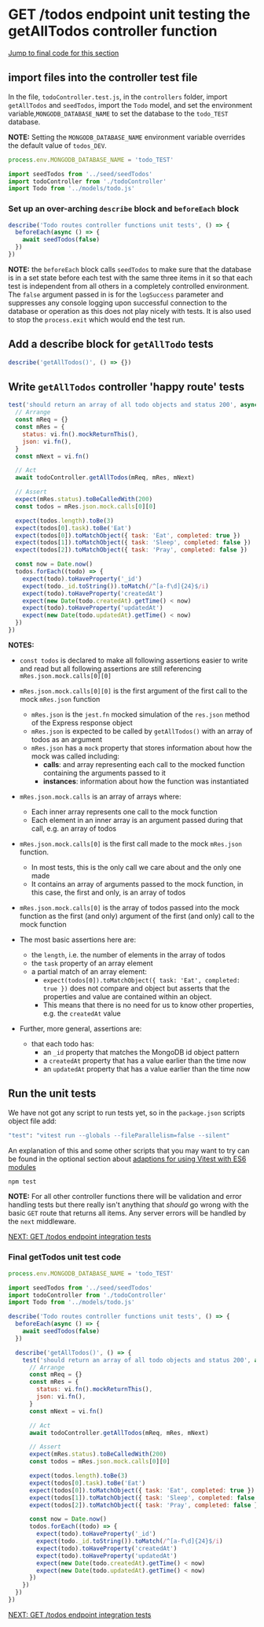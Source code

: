# GET /todos endpoint unit testing the getAllTodos controller function

[Jump to final code for this section](#final-gettodos-unit-test-code)

## import files into the controller test file

In the file, `todoController.test.js`, in the `controllers` folder, import `getAllTodos` and `seedTodos`, import the `Todo` model, and set the environment variable,`MONGODB_DATABASE_NAME` to set the database to the `todo_TEST` database.

**NOTE:** Setting the `MONGODB_DATABASE_NAME` environment variable overrides the default value of `todos_DEV`.

```javascript
process.env.MONGODB_DATABASE_NAME = 'todo_TEST'

import seedTodos from '../seed/seedTodos'
import todoController from './todoController'
import Todo from '../models/todo.js'
```

### Set up an over-arching `describe` block and `beforeEach` block

```javascript
describe('Todo routes controller functions unit tests', () => {
  beforeEach(async () => {
    await seedTodos(false)
  })
})
```

**NOTE:** the `beforeEach` block calls `seedTodos` to make sure that the database is in a set state before each test with the same three items in it so that each test is independent from all others in a completely controlled environment. The `false` argument passed in is for the `logSuccess` parameter and suppresses any console logging upon successful connection to the database or operation as this does not play nicely with tests. It is also used to stop the `process.exit` which would end the test run.

## Add a describe block for `getAllTodo` tests

```javascript
describe('getAllTodos()', () => {})
```

## Write `getAllTodos` controller 'happy route' tests

```javascript
test('should return an array of all todo objects and status 200', async () => {
  // Arrange
  const mReq = {}
  const mRes = {
    status: vi.fn().mockReturnThis(),
    json: vi.fn(),
  }
  const mNext = vi.fn()

  // Act
  await todoController.getAllTodos(mReq, mRes, mNext)

  // Assert
  expect(mRes.status).toBeCalledWith(200)
  const todos = mRes.json.mock.calls[0][0]

  expect(todos.length).toBe(3)
  expect(todos[0].task).toBe('Eat')
  expect(todos[0]).toMatchObject({ task: 'Eat', completed: true })
  expect(todos[1]).toMatchObject({ task: 'Sleep', completed: false })
  expect(todos[2]).toMatchObject({ task: 'Pray', completed: false })

  const now = Date.now()
  todos.forEach((todo) => {
    expect(todo).toHaveProperty('_id')
    expect(todo._id.toString()).toMatch(/^[a-f\d]{24}$/i)
    expect(todo).toHaveProperty('createdAt')
    expect(new Date(todo.createdAt).getTime() < now)
    expect(todo).toHaveProperty('updatedAt')
    expect(new Date(todo.updatedAt).getTime() < now)
  })
})
```

**NOTES:**

- `const todos` is declared to make all following assertions easier to write and read but all following assertions are still referencing `mRes.json.mock.calls[0][0]`
- `mRes.json.mock.calls[0][0]` is the first argument of the first call to the mock `mRes.json` function
  - `mRes.json` is the `jest.fn` mocked simulation of the `res.json` method of the Express response object
  - `mRes.json` is expected to be called by `getAllTodos()` with an array of todos as an argument
  - `mRes.json` has a `mock` property that stores information about how the mock was called including:
    - **calls**: and array representing each call to the mocked function containing the arguments passed to it
    - **instances**: information about how the function was instantiated
- `mRes.json.mock.calls` is an array of arrays where:
  - Each inner array represents one call to the mock function
  - Each element in an inner array is an argument passed during that call, e.g. an array of todos
- `mRes.json.mock.calls[0]` is the first call made to the mock `mRes.json` function.
  - In most tests, this is the only call we care about and the only one made
  - It contains an array of arguments passed to the mock function, in this case, the first and only, is an array of todos
- `mRes.json.mock.calls[0]` is the array of todos passed into the mock function as the first (and only) argument of the first (and only) call to the mock function

- The most basic assertions here are:
  - the `length`, i.e. the number of elements in the array of todos
  - the `task` property of an array element
  - a partial match of an array element:
    - `expect(todos[0]).toMatchObject({ task: 'Eat', completed: true })` does not compare and object but asserts that the properties and value are contained within an object.
    - This means that there is no need for us to know other properties, e.g. the `createdAt` value
- Further, more general, assertions are:
  - that each todo has:
    - an `_id` property that matches the MongoDB id object pattern
    - a `createdAt` property that has a value earlier than the time now
    - an `updatedAt` property that has a value earlier than the time now

## Run the unit tests

We have not got any script to run tests yet, so in the `package.json` scripts object file add:

```bash
"test": "vitest run --globals --fileParallelism=false --silent"
```

An explanation of this and some other scripts that you may want to try can be found in the optional section about [adaptions for using Vitest with ES6 modules](7d_misc_adaptationsForEs6VitestTesting.md#my-test-run-script)

```bash
npm test
```

**NOTE:** For all other controller functions there will be validation and error handling tests but there really isn't anything that _should_ go wrong with the basic `GET` route that returns all items. Any server errors will be handled by the `next` middleware.

[NEXT: GET /todos endpoint integration tests](2d_getTodos_integrationTests.md)

### Final getTodos unit test code

```javascript
process.env.MONGODB_DATABASE_NAME = 'todo_TEST'

import seedTodos from '../seed/seedTodos'
import todoController from './todoController'
import Todo from '../models/todo.js'

describe('Todo routes controller functions unit tests', () => {
  beforeEach(async () => {
    await seedTodos(false)
  })

  describe('getAllTodos()', () => {
    test('should return an array of all todo objects and status 200', async () => {
      // Arrange
      const mReq = {}
      const mRes = {
        status: vi.fn().mockReturnThis(),
        json: vi.fn(),
      }
      const mNext = vi.fn()

      // Act
      await todoController.getAllTodos(mReq, mRes, mNext)

      // Assert
      expect(mRes.status).toBeCalledWith(200)
      const todos = mRes.json.mock.calls[0][0]

      expect(todos.length).toBe(3)
      expect(todos[0].task).toBe('Eat')
      expect(todos[0]).toMatchObject({ task: 'Eat', completed: true })
      expect(todos[1]).toMatchObject({ task: 'Sleep', completed: false })
      expect(todos[2]).toMatchObject({ task: 'Pray', completed: false })

      const now = Date.now()
      todos.forEach((todo) => {
        expect(todo).toHaveProperty('_id')
        expect(todo._id.toString()).toMatch(/^[a-f\d]{24}$/i)
        expect(todo).toHaveProperty('createdAt')
        expect(todo).toHaveProperty('updatedAt')
        expect(new Date(todo.createdAt).getTime() < now)
        expect(new Date(todo.updatedAt).getTime() < now)
      })
    })
  })
})
```

[NEXT: GET /todos endpoint integration tests](2d_getTodos_integrationTests.md)
